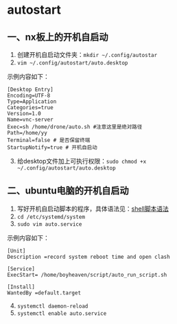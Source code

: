 # autostart
## 一、nx板上的开机自启动
1. 创建开机自启动文件夹：`mkdir ~/.config/autostar`
2. `vim ~/.config/autostart/auto.desktop`

示例内容如下：  
```
[Desktop Entry] 
Encoding=UTF-8
Type=Application  
Categories=true  
Version=1.0  
Name=vnc-server   
Exec=sh /home/drone/auto.sh #注意这里是绝对路径  
Path=/home/yy  
Terminal=false # 是否保留终端  
StartupNotify=true # 开机自启动
```
3. 给desktop文件加上可执行权限：`sudo chmod +x ~/.config/autostart/auto.desktop`  
## 二、ubuntu电脑的开机自启动
1. 写好开机自启动脚本的程序，具体语法见：[shell脚本语法](https://www.runoob.com/linux/linux-shell.html)
2. `cd /etc/systemd/system`
3. `sudo vim auto.service`

示例内容如下：
```
[Unit]
Description =record system reboot time and open clash

[Service]
ExecStart= /home/boyheaven/script/auto_run_script.sh 

[Install]
WantedBy =default.target
```
4. `systemctl daemon-reload`
5. `systemctl enable auto.service`
